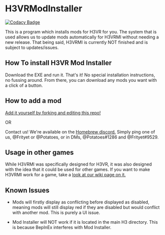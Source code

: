 # H3VRModInstaller

[![Codacy Badge](https://api.codacy.com/project/badge/Grade/0a9a0cffc0c3420d9f53ae64f504a5b1)](https://app.codacy.com/gh/Frityet/H3VRModInstaller?utm_source=github.com&utm_medium=referral&utm_content=Frityet/H3VRModInstaller&utm_campaign=Badge_Grade)

This is a program which installs mods for H3VR for you. The system that is used allows us to update mods automatically for H3VRMI without needing a new release. That being said, H3VRMI is currently NOT finished and is subject to updates/issues.

## How To install H3VR Mod Installer

Download the EXE and run it. That's it! No special installation instructions, no fussing around. From there, you can download any mods you want with a click of a button.

## How to add a mod

[Add it yourself by forking and editing this repo!](https://github.com/WFIOST/H3VR-Mod-Installer-Database)

OR

Contact us! We're available on the [Homebrew discord.](https://discord.gg/83yTrfr) Simply ping one of us, @Frityet or @Potatoes, or in DMs, @Potatoes#1286 and @Frityet#9529.

## Usage in other games

While H3VRMI was specifically designed for H3VR, it was also designed with the idea that it could be used for other games. If you want to make H3VRMI work for a game, take a [look at our wiki page on it.](https://github.com/Frityet/H3VRModInstaller/wiki/Utilizing-ModInstaller-for-Other-Games-(MICOverride))

## Known Issues

- Mods will firstly display as conflicting before displayed as disabled, meaning mods will still display red if they are disabled but would conflict with another mod. This is purely a UI issue.

- Mod Installer will NOT work if it is located in the main H3 directory. This is because BepInEx interferes with Mod Installer.
